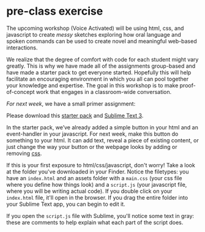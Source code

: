 # pre-class exercise
The upcoming workshop (Voice Activated) will be using html, css, and javascript to create *messy* sketches exploring how oral language and spoken commands can be used to create novel and meaningful web-based interactions. 

We realize that the degree of comfort with code for each student might vary greatly. This is why we have made all of the assignments group-based and have made a starter pack to get everyone started. Hopefully this will help facilitate an encouraging environment in which you all can pool together your knowledge and expertise. The goal in this workshop is to make proof-of-concept work that engages in a classroom-wide conversation.

_For next week_, we have a small primer assignment:

Please download this [starter pack]() and [Sublime Text 3](https://sublimetext.com/3). 

In the starter pack, we&rsquo;ve already added a simple button in your html and an event-handler in your javascript. For next week, make this button do something to your html. It can add text, reveal a piece of existing content, or just change the way your button or the webpage looks by adding or removing [css](https://developer.mozilla.org/en-US/docs/Web/API/HTMLElement/style).

If this is your first exposure to html/css/javascript, don't worry! Take a look at the folder you've downloaded in your Finder. Notice the filetypes: you have an `index.html` and an assets folder with a `main.css` (your css file where you define how things look) and a `script.js` (your javascript file, where you will be writing actual code). If you double click on your `index.html` file, it'll open in the browser. If you drag the entire folder into your Sublime Text app, you can begin to edit it. 

If you open the `script.js` file with Sublime, you'll notice some text in gray: these are comments to help explain what each part of the script does.


